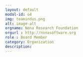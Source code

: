 ```yaml
---
layout: default
modal-id: o4
img: teamindus.png
alt: image-alt
orgname: Nona Research Foundation
orgurl : http://nonasoftware.org
role : Board Member
category: Organization
description: 
---
```

